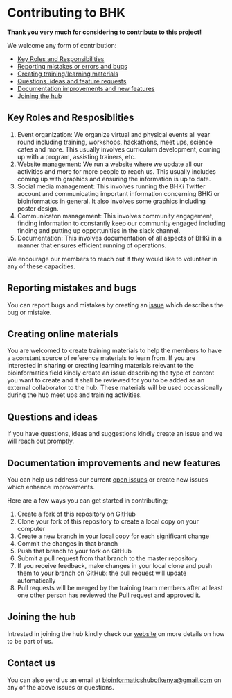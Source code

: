 # Contributing to BHK
**Thank you very much for considering to contribute to this project!**

We welcome any form of contribution:
- [Key Roles and Responsibilities](#Key-Roles-and-Resposiblities)
- [Reporting mistakes or errors and bugs](#reporting-mistakes-and-bugs)
- <a href="#creating-online-materials">Creating training/learning materials</a>
- [Questions, ideas and feature requests](#Questions-and-ideas)
- [Documentation improvements and new features](#documentation-improvements-and-new-features)
- [Joining the hub](#joining-the-hub)

## Key Roles and Resposiblities
1. Event organization: We organize virtual and physical events all year round including training, workshops, hackathons, meet ups, science cafes and more. This usually involves curriculum development, coming up with a program, assisting trainers, etc.
2. Website management: We run a website where we update all our activities and more for more people to reach us. This usually includes coming up with graphics and ensuring the information is up to date.
3. Social media management: This involves running the BHKi Twitter account and communicating important information concerning BHKi or bioinformatics in general. It also involves some graphics including poster design.
4. Communicaton management: This involves community engagement, finding information to constantly keep our community engaged including finding and putting up opportunities in the slack channel.
5. Documentation: This involves documentation of all aspects of BHKi in a manner that ensures efficient running of operations.  

We encourage our members to reach out if they would like to volunteer in any of these capacities.

## Reporting mistakes and bugs
You can report bugs and mistakes by creating an [issue](https://github.com/bioinformatics-hub-ke/bioinformatics-hub-ke.github.io/issues/new) which describes the bug or mistake.

## Creating online materials
You are welcomed to create training materials to help the members to have a aconstant source of reference materials to learn from.
If you are interested in sharing or creating learning materials relevant to the bioinformatics field kindly create an issue describing
the type of content you want to create and it shall be reviewed for you to be added as an external collaborator to the hub. These materials
will be used occassionally during the hub meet ups and training activities.

## Questions and ideas
If you have questions, ideas and suggestions kindly create an issue and we will reach out promptly.

## Documentation improvements and new features
You can help us address our current [open issues](https://github.com/bioinformatics-hub-ke/bioinformatics-hub-ke.github.io/issues) or create new issues which enhance improvements.

Here are a few ways you can get started in contributing;
1. Create a fork of this repository on GitHub
2. Clone your fork of this repository to create a local copy on your computer
3. Create a new branch in your local copy for each significant change
4. Commit the changes in that branch
5. Push that branch to your fork on GitHub
6. Submit a pull request from that branch to the master repository
7. If you receive feedback, make changes in your local clone and push them to your branch on GitHub: the pull request will update automatically
8. Pull requests will be merged by the training team members after at least one other person has reviewed the Pull request and approved it.

## Joining the hub
Intrested in joining the hub kindly check our [website](https://bhki.org/) on more details on how to be part of us.

## Contact us
You can also send us an email at bioinformaticshubofkenya@gmail.com on any of the above issues or questions.
